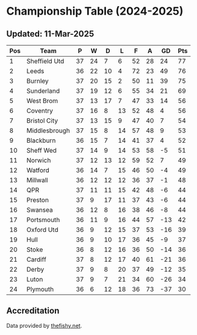 # Championship Table (2024-2025)
## Updated: 11-Mar-2025

| Pos | Team | P | W | D | L | F | A | GD | Pts |
| --- | --- | --- | --- | --- | --- | --- | --- | --- | --- |
| 1 | Sheffield Utd | 37 | 24 | 7 | 6 | 52 | 28 | 24 | 77 |
| 2 | Leeds | 36 | 22 | 10 | 4 | 72 | 23 | 49 | 76 |
| 3 | Burnley | 37 | 20 | 15 | 2 | 50 | 11 | 39 | 75 |
| 4 | Sunderland | 37 | 19 | 12 | 6 | 55 | 34 | 21 | 69 |
| 5 | West Brom | 37 | 13 | 17 | 7 | 47 | 33 | 14 | 56 |
| 6 | Coventry | 37 | 16 | 8 | 13 | 52 | 48 | 4 | 56 |
| 7 | Bristol City | 37 | 13 | 15 | 9 | 47 | 40 | 7 | 54 |
| 8 | Middlesbrough | 37 | 15 | 8 | 14 | 57 | 48 | 9 | 53 |
| 9 | Blackburn | 36 | 15 | 7 | 14 | 41 | 37 | 4 | 52 |
| 10 | Sheff Wed | 37 | 14 | 9 | 14 | 53 | 58 | -5 | 51 |
| 11 | Norwich | 37 | 12 | 13 | 12 | 59 | 52 | 7 | 49 |
| 12 | Watford | 36 | 14 | 7 | 15 | 46 | 50 | -4 | 49 |
| 13 | Millwall | 36 | 12 | 12 | 12 | 36 | 37 | -1 | 48 |
| 14 | QPR | 37 | 11 | 11 | 15 | 42 | 48 | -6 | 44 |
| 15 | Preston | 37 | 9 | 17 | 11 | 37 | 43 | -6 | 44 |
| 16 | Swansea | 36 | 12 | 8 | 16 | 38 | 46 | -8 | 44 |
| 17 | Portsmouth | 36 | 11 | 9 | 16 | 44 | 57 | -13 | 42 |
| 18 | Oxford Utd | 36 | 9 | 12 | 15 | 37 | 53 | -16 | 39 |
| 19 | Hull | 36 | 9 | 10 | 17 | 36 | 45 | -9 | 37 |
| 20 | Stoke | 36 | 8 | 12 | 16 | 36 | 50 | -14 | 36 |
| 21 | Cardiff | 37 | 8 | 12 | 17 | 40 | 61 | -21 | 36 |
| 22 | Derby | 37 | 9 | 8 | 20 | 37 | 49 | -12 | 35 |
| 23 | Luton | 37 | 9 | 7 | 21 | 34 | 60 | -26 | 34 |
| 24 | Plymouth | 36 | 6 | 12 | 18 | 36 | 73 | -37 | 30 |

## Accreditation 

Data provided by [thefishy.net](https://www.thefishy.net/).
